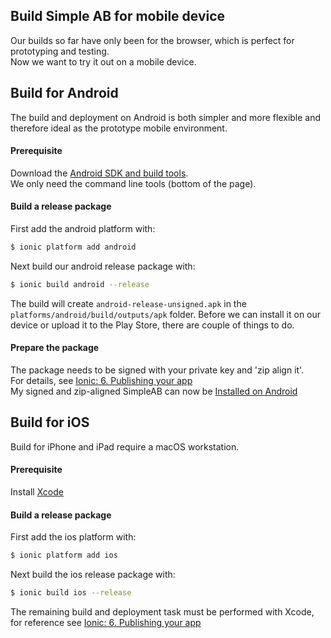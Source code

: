 ## Build Simple AB for mobile device
Our builds so far have only been for the browser, which is perfect for prototyping and testing.  
Now we want to try it out on a mobile device.  

## Build for Android
The build and deployment on Android is both simpler and more flexible and therefore ideal as the prototype mobile environment.

#### Prerequisite
Download the [Android SDK and build tools](https://developer.android.com/studio/index.html).  
We only need the command line tools (bottom of the page).

#### Build a release package
First add the android platform with:

```bash
$ ionic platform add android
``` 

Next build our android release package with:

```bash
$ ionic build android --release
```

The build will create `android-release-unsigned.apk` in the `platforms/android/build/outputs/apk` folder.  Before we can install it on our device or upload it to the Play Store, there are couple of things to do.

#### Prepare the package
The package needs to be signed with your private key and 'zip align it'.  
For details, see [Ionic: 6. Publishing your app](https://ionicframework.com/docs/guide/publishing.html)  
My signed and zip-aligned SimpleAB can now be <a href="https://github.com/Herdubreid/simple-ab/releases/download/v0.1.0/SimpleAB.apk" download>Installed on Android</a>

## Build for iOS
Build for iPhone and iPad require a macOS workstation.

#### Prerequisite
Install [Xcode](https://developer.apple.com/xcode/)

#### Build a release package
First add the ios platform with:

```bash
$ ionic platform add ios
```

Next build the ios release package with:

```bash
$ ionic build ios --release
```

The remaining build and deployment task must be performed with Xcode, for reference see [Ionic: 6. Publishing your app](https://ionicframework.com/docs/guide/publishing.html)
